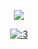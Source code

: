 <p align="center">
  <img src="https://files.catbox.moe/mthu8t.png" />
</p>

<p align="center" 

[![:3](https://files.catbox.moe/7lz1f2.png)](https://rentry.co/msby) 

